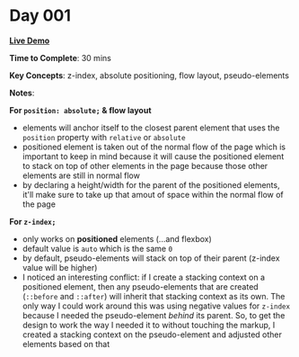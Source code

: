 # Day 001

**<a href="https://css100.aniqa.dev#day-001">Live Demo</a>**

**Time to Complete**: 30 mins

**Key Concepts**: z-index, absolute positioning, flow layout, pseudo-elements

**Notes**:

**For `position: absolute;` & flow layout**

- elements will anchor itself to the closest parent element that uses the `position` property with `relative` or `absolute`
- positioned element is taken out of the normal flow of the page which is important to keep in mind because it will cause the positioned element to stack on top of other elements in the page because those other elements are still in normal flow
- by declaring a height/width for the parent of the positioned elements, it'll make sure to take up that amout of space within the normal flow of the page

**For `z-index;`**

- only works on **positioned** elements (...and flexbox)
- default value is `auto` which is the same `0`
- by default, pseudo-elements will stack on top of their parent (z-index value will be higher)
- I noticed an interesting conflict: if I create a stacking context on a positioned element, then any pseudo-elements that are created (`::before` and `::after`) will inherit that stacking context as its own. The only way I could work around this was using negative values for `z-index` because I needed the pseudo-element _behind_ its parent. So, to get the design to work the way I needed it to without touching the markup, I created a stacking context on the pseudo-element and adjusted other elements based on that
